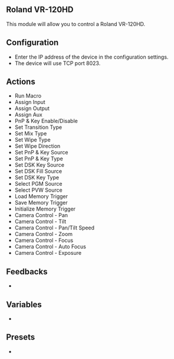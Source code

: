 ## Roland VR-120HD

This module will allow you to control a Roland VR-120HD.

## Configuration

- Enter the IP address of the device in the configuration settings.
- The device will use TCP port 8023.

## Actions

- Run Macro
- Assign Input
- Assign Output
- Assign Aux
- PnP & Key Enable/Disable
- Set Transition Type
- Set Mix Type
- Set Wipe Type
- Set Wipe Direction
- Set PnP & Key Source
- Set PnP & Key Type
- Set DSK Key Source
- Set DSK Fill Source
- Set DSK Key Type
- Select PGM Source
- Select PVW Source
- Load Memory Trigger
- Save Memory Trigger
- Initialize Memory Trigger
- Camera Control - Pan
- Camera Control - Tilt
- Camera Control - Pan/Tilt Speed
- Camera Control - Zoom
- Camera Control - Focus
- Camera Control - Auto Focus
- Camera Control - Exposure

## Feedbacks

-

## Variables

-

## Presets

-
